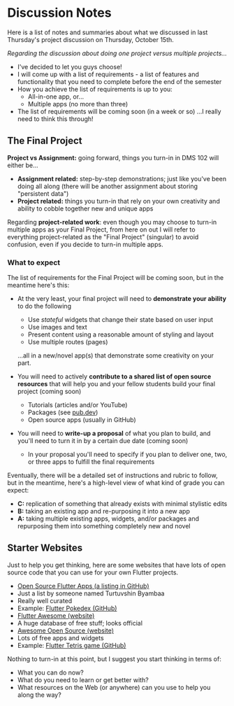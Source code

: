 # Discussion Notes
Here is a list of notes and summaries about what we discussed in last Thursday's project discussion on Thursday, October 15th.

*Regarding the discussion about doing one project versus multiple projects...*

- I've decided to let you guys choose!
- I will come up with a list of requirements - a list of features and functionality that you need to complete before the end of the semester
- How you achieve the list of requirements is up to you:
  - All-in-one app, or...
  - Multiple apps (no more than three)
- The list of requirements will be coming soon (in a week or so) ...I really need to think this through!

## The Final Project

**Project vs Assignment:** going forward, things you turn-in in DMS 102 will either be...

- **Assignment related:** step-by-step demonstrations; just like you've been doing all along (there will be another assignment about storing "persistent data")
- **Project related:** things you turn-in that rely on your own creativity and ability to cobble together new and unique apps

Regarding **project-related work**: even though you may choose to turn-in multiple apps as your Final Project, from here on out I will refer to everything project-related as the "Final Project" (singular) to avoid confusion, even if you decide to turn-in multiple apps.

### What to expect

The list of requirements for the Final Project will be coming soon, but in the meantime here's this:

- At the very least, your final project will need to **demonstrate your ability** to do the following

  - Use *stateful* widgets that change their state based on user input
  - Use images and text
  - Present content using a reasonable amount of styling and layout
  - Use multiple routes (pages)

  ...all in a new/novel app(s) that demonstrate some creativity on your part.

- You will need to actively **contribute to a shared list of open source resources** that will help you and your fellow students build your final project (coming soon)
  - Tutorials (articles and/or YouTube)
  - Packages (see [pub.dev](https://pub.dev/))
  - Open source apps (usually in GitHub)
- You will need to **write-up a proposal** of what you plan to build, and you'll need to turn it in by a certain due date (coming soon)
  
  - In your proposal you'll need to specify if you plan to deliver one, two, or three apps to fulfill the final requirements

Eventually, there will be a detailed set of instructions and rubric to follow, but in the meantime, here's a high-level view of what kind of grade you can expect:

- **C:** replication of something that already exists with minimal stylistic edits
- **B:** taking an existing app and re-purposing it into a new app
- **A:** taking multiple existing apps, widgets, and/or packages and repurposing them into something completely new and novel

## Starter Websites

Just to help you get thinking, here are some websites that have lots of open source code that you can use for your own Flutter projects.  

-	[Open Source Flutter Apps (a listing in GitHub)](https://github.com/tortuvshin/open-source-flutter-apps)
  -	Just a list by someone named Turtuvshin Byambaa
  -	Really well curated
  -	Example: [Flutter Pokedex (GitHub)](https://github.com/scitbiz/flutter_pokedex)
-	[Flutter Awesome (website)](https://flutterawesome.com/)
  -	A huge database of free stuff; looks official
-	[Awesome Open Source (website)](https://awesomeopensource.com/projects/flutter)
  -	Lots of free apps and widgets
  -	Example: [Flutter Tetris game (GitHub)](https://github.com/boyan01/flutter-tetris)

Nothing to turn-in at this point, but I suggest you start thinking in terms of:

- What you can do now?
- What do you need to learn or get better with?
- What resources on the Web (or anywhere) can you use to help you along the way?